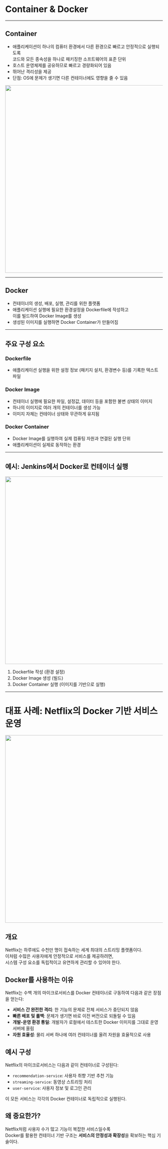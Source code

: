 # Container & Docker

---

## Container

- 애플리케이션이 하나의 컴퓨터 환경에서 다른 환경으로 빠르고 안정적으로 실행되도록  
  코드와 모든 종속성을 하나로 패키징한 소프트웨어의 표준 단위  
- 호스트 운영체제를 공유하므로 빠르고 경량화되어 있음  
- 뛰어난 격리성을 제공  
- 단점: OS에 문제가 생기면 다른 컨테이너에도 영향을 줄 수 있음  

<img src="https://github.com/user-attachments/assets/b0421d67-8502-4f9a-8495-2371008dea66" width="600" />

---

## Docker

- 컨테이너의 생성, 배포, 실행, 관리를 위한 플랫폼  
- 애플리케이션 실행에 필요한 환경설정을 Dockerfile에 작성하고  
  이를 빌드하여 Docker Image를 생성  
- 생성된 이미지를 실행하면 Docker Container가 만들어짐  

---

## 주요 구성 요소

### Dockerfile  
- 애플리케이션 실행을 위한 설정 정보 (패키지 설치, 환경변수 등)를 기록한 텍스트 파일  

### Docker Image  
- 컨테이너 실행에 필요한 파일, 설정값, 데이터 등을 포함한 불변 상태의 이미지  
- 하나의 이미지로 여러 개의 컨테이너를 생성 가능  
- 이미지 자체는 컨테이너 상태와 무관하게 유지됨  

### Docker Container  
- Docker Image를 실행하여 실제 컴퓨팅 자원과 연결된 실행 단위  
- 애플리케이션이 실제로 동작하는 환경  

---

## 예시: Jenkins에서 Docker로 컨테이너 실행

<img src="https://github.com/user-attachments/assets/79a87e0d-e649-467b-9f48-06f7e926d268" width="600" />

1. Dockerfile 작성 (환경 설정)  
2. Docker Image 생성 (빌드)  
3. Docker Container 실행 (이미지를 기반으로 실행)

---

# 대표 사례: Netflix의 Docker 기반 서비스 운영
<image src="https://github.com/user-attachments/assets/1d805733-2d4a-49cf-8f40-df702cc5e0e5"  width="600"/>

## 개요
Netflix는 하루에도 수천만 명이 접속하는 세계 최대의 스트리밍 플랫폼이다.  
이처럼 수많은 사용자에게 안정적으로 서비스를 제공하려면,  
시스템 구성 요소를 독립적이고 유연하게 관리할 수 있어야 한다.

## Docker를 사용하는 이유
Netflix는 수백 개의 마이크로서비스를 Docker 컨테이너로 구동하여 다음과 같은 장점을 얻는다:

- **서비스 간 완전한 격리**: 한 기능의 문제로 전체 서비스가 중단되지 않음  
- **빠른 배포 및 롤백**: 문제가 생기면 바로 이전 버전으로 되돌릴 수 있음  
- **개발-운영 환경 통일**: 개발자가 로컬에서 테스트한 Docker 이미지를 그대로 운영 서버에 올림  
- **자원 효율성**: 물리 서버 하나에 여러 컨테이너를 올려 자원을 효율적으로 사용  

## 예시 구성
Netflix의 마이크로서비스는 다음과 같이 컨테이너로 구성된다:

- `recommendation-service`: 사용자 취향 기반 추천 기능  
- `streaming-service`: 동영상 스트리밍 처리  
- `user-service`: 사용자 정보 및 로그인 관리  

이 모든 서비스는 각각의 Docker 컨테이너로 독립적으로 실행된다.

## 왜 중요한가?
Netflix처럼 사용자 수가 많고 기능이 복잡한 서비스일수록  
Docker를 활용한 컨테이너 기반 구조는 **서비스의 안정성과 확장성**을 확보하는 핵심 기술이다.


